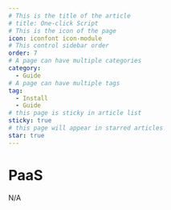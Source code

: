 ```yaml
---
# This is the title of the article
# title: One-click Script
# This is the icon of the page
icon: iconfont icon-module
# This control sidebar order
order: 7
# A page can have multiple categories
category:
  - Guide
# A page can have multiple tags
tag:
  - Install
  - Guide
# this page is sticky in article list
sticky: true
# this page will appear in starred articles
star: true
---
```


# PaaS

N/A

<!-- 
For specific usage, please refer to the `README.md` in the corresponding repository.

### Claw Cloud Run
[https://console.run.claw.cloud/signin](https://console.run.claw.cloud/signin?link=UTMO60WWUZKY)

### **Koyeb**
https://github.com/alist-org/alist-koyeb

### **Render**
https://github.com/alist-org/alist-render

### **Heroku**
https://github.com/alist-org/alist-heroku-postgres

### **Sealos**
[![](https://raw.githubusercontent.com/labring-actions/templates/main/Deploy-on-Sealos.svg)](https://cloud.sealos.io/?openapp=system-template%3FtemplateName%3Dalist)
-->
